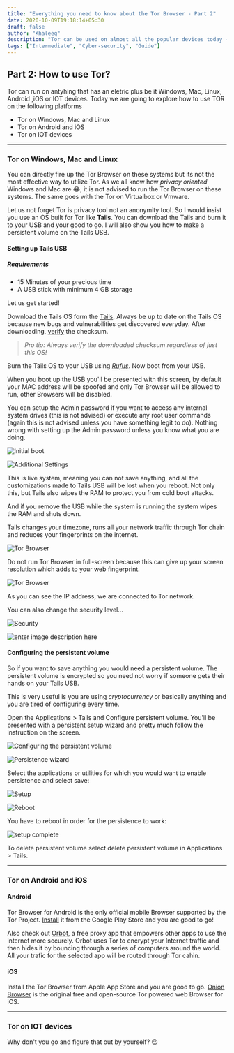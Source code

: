 ```yaml
---
title: "Everything you need to know about the Tor Browser - Part 2"
date: 2020-10-09T19:18:14+05:30
draft: false
author: "Khaleeq"
description: "Tor can be used on almost all the popular devices today - be it running Linux, Windows, Mac, Android or iOS. It is also supported by IOT devices. You can directly fire up the Tor Browser on these systems but its not the most effect way to utilize Tor."
tags: ["Intermediate", "Cyber-security", "Guide"]
---
```


## Part 2: How to use Tor?

Tor can run on antyhing that has an eletric plus be it Windows, Mac, Linux, Android ,iOS or IOT devices. Today we are going to explore how to use TOR on the following platforms

- Tor on Windows, Mac and Linux
- Tor on Android and iOS
- Tor on IOT devices

---

### Tor on Windows, Mac and Linux

You can directly fire up the Tor Browser on these systems but its not the most effective way to utilize Tor. As we all know how _privacy oriented_ Windows and Mac are  :joy:, it is not advised to run the Tor Browser on these systems. The same goes with the Tor on Virtualbox or Vmware.

Let us not forget Tor is privacy tool not an anonymity tool. So I would insist you use an OS built for Tor like **Tails**. You can download the Tails and burn it to your USB and your good to go. I will also show you how to make a persistent volume on the Tails USB.

#### Setting up Tails USB

##### Requirements

- 15 Minutes of your precious time
- A USB stick with minimum 4 GB storage

Let us get started!

Download the Tails OS form the [Tails](https://tails.boum.org/install/index.en.html). Always be up to date on the Tails OS because new bugs and vulnerabilities get discovered everyday. After downloading, [verify](https://tails.boum.org/install/win/usb-download/index.en.html#install-inc-steps-download.inline.basic-openpgp) the checksum.

> _Pro tip: Always verify the downloaded checksum regardless of just this OS!_

Burn the Tails OS to your USB using [_Rufus_](https://rufus.ie/). Now boot from your USB.

When you boot up the USB you'll be presented with this screen, by default your MAC address will be spoofed and only Tor Browser will be allowed to run, other Browsers will be disabled.

You can setup the Admin password if you want to access any internal system drives (this is not advised) or execute any root user commands (again this is not advised unless you have something legit to do). Nothing wrong with setting up the Admin password unless you know what you are doing.

![Initial boot](https://www.linkpicture.com/q/VirtualBox_Tails-4.11_09_10_2020_13_32_11.png)

![Additional Settings](https://www.linkpicture.com/q/VirtualBox_Tails-4.11_09_10_2020_13_32_31.png)

This is live system, meaning you can not save anything, and all the customizations made to Tails USB will be lost when you reboot. Not only this, but Tails also wipes the RAM to protect you from cold boot attacks.

And if you remove the USB while the system is running the system wipes the RAM and shuts down.

Tails changes your timezone, runs all your network traffic through Tor chain and reduces your fingerprints on the internet.

![Tor Browser](https://www.linkpicture.com/q/Screenshot-from-2020-10-09-09-53-01.png)

Do not run Tor Browser in full-screen because this can give up your screen resolution which adds to your web fingerprint.

![Tor Browser](https://www.linkpicture.com/q/Screenshot-from-2020-10-09-09-53-12.png)

As you can see the IP address, we are connected to Tor network.

You can also change the security level...

![Security](https://www.linkpicture.com/q/Screenshot-from-2020-10-09-09-53-54.png)

![enter image description here](https://www.linkpicture.com/q/Screenshot-from-2020-10-09-09-54-16.png)

#### Configuring the persistent volume

So if you want to save anything you would need a persistent volume. The persistent volume is encrypted so you need not worry if someone gets their hands on your Tails USB.

This is very useful is you are using _cryptocurrency_ or basically anything and you are tired of configuring every time.

Open the Applications > Tails and Configure persistent volume. You'll be presented with a persistent setup wizard and pretty much follow the instruction on the screen.

![Configuring the persistent volume](https://www.linkpicture.com/q/VirtualBox_Tails-4.11_09_10_2020_13_36_49.png)

![Persistence wizard](https://www.linkpicture.com/q/Screenshot-from-2020-10-09-15-05-37.png)

Select the applications or utilities for which you would want to enable persistence and select save:

![Setup](https://www.linkpicture.com/q/Screenshot-from-2020-10-09-15-06-51.png)

![Reboot](https://www.linkpicture.com/q/Screenshot-from-2020-10-09-15-14-21.png)

You have to reboot in order for the persistence to work:

![setup complete](https://www.linkpicture.com/q/IMG_20201009_143844.jpg)

To delete persistent volume select delete persistent volume in Applications > Tails.

---

### Tor on Android and iOS

#### Android

Tor Browser for Android is the only official mobile Browser supported by the Tor Project. [Install](https://play.google.com/sTore/apps/details?id=org.Torproject.TorBrowser) it from the Google Play Store and you are good to go!

Also check out [Orbot](https://play.google.com/sTore/apps/details?id=org.Torproject.android), a free proxy app that empowers other apps to use the internet more securely. Orbot uses Tor to encrypt your Internet traffic and then hides it by bouncing through a series of computers around the world. All your trafic for the selected app will be routed through Tor cahin.

#### iOS

Install the Tor Browser from Apple App Store and you are good to go. [Onion Browser](https://apps.apple.com/us/app/onion-Browser/id519296448) is the original free and open-source Tor powered web Browser for iOS.

---

### Tor on IOT devices

Why don't you go and figure that out by yourself? :wink: